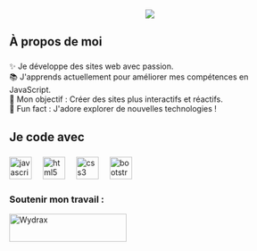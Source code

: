 <!-- Intro -->
<p style="margin: 15px;" align="center">
    <img src="https://readme-typing-svg.herokuapp.com?duration=2500&pause=1000&color=FFFFFF&color2=FFFFFF&color3=FFFFFF&color4=FFFFFF&center=true&vCenter=true&lines=Bienvenue+sur+mon+profil+!+👋;Wydrax%2C+apprenti+développeur+web+%F0%9F%9A%80">
</p>








###

<h2 align="left">À propos de moi</h2>

###

<p align="left">✨ Je développe des sites web avec passion.<br>📚 J'apprends actuellement pour améliorer mes compétences en JavaScript.<br>🎯 Mon objectif : Créer des sites plus interactifs et réactifs.<br>🎲 Fun fact : J'adore explorer de nouvelles technologies !</p>

###

<h2 align="left">Je code avec</h2>

###

<div align="left">
  <img src="https://cdn.jsdelivr.net/gh/devicons/devicon/icons/javascript/javascript-original.svg" height="40" alt="javascript logo"  />
  <img width="12" />
  <img src="https://cdn.jsdelivr.net/gh/devicons/devicon/icons/html5/html5-original.svg" height="40" alt="html5 logo" />
  <img width="12" />
  <img src="https://cdn.jsdelivr.net/gh/devicons/devicon/icons/css3/css3-original.svg" height="40" alt="css3 logo" />
  <img width="12" />
  <img src="https://cdn.jsdelivr.net/gh/devicons/devicon/icons/bootstrap/bootstrap-original.svg" height="40" alt="bootstrap logo" />
</div>

<h3 align="left">Soutenir mon travail :</h3>
<p><a href="https://www.buymeacoffee.com/Wydrax"> <img align="left" src="https://cdn.buymeacoffee.com/buttons/v2/default-yellow.png" height="50" width="210" alt="Wydrax" /></a></p><br><br>

